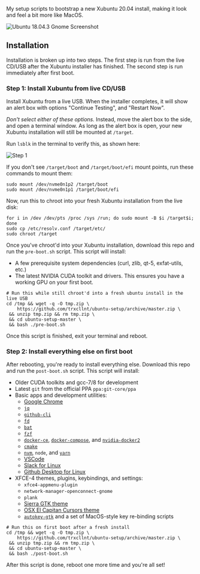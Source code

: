 My setup scripts to bootstrap a new Xubuntu 20.04 install, making it look and feel a bit more like MacOS.

![Ubuntu 18.04.3 Gnome Screenshot](https://raw.githubusercontent.com/trxcllnt/ubuntu-setup/master/images/screenshot.png)


## Installation

Installation is broken up into two steps. The first step is run from the live CD/USB after the Xubuntu installer has finished. The second step is run immediately after first boot.

### Step 1: Install Xubuntu from live CD/USB

Install Xubuntu from a live USB. When the installer completes, it will show an alert box with options "Continue Testing", and "Restart Now".

_*Don't select either of these options.*_ Instead, move the alert box to the side, and open a terminal window. As long as the alert box is open, your new Xubuntu installation will still be mounted at `/target`.

Run `lsblk` in the terminal to verify this, as shown here:

![Step 1](https://github.com/trxcllnt/ubuntu-setup/raw/master/images/step-1.0.png)

If you don't see `/target/boot` and `/target/boot/efi` mount points, run these commands to mount them:

```shell
sudo mount /dev/nvme0n1p2 /target/boot
sudo mount /dev/nvme0n1p1 /target/boot/efi
```

Now, run this to chroot into your fresh Xubuntu installation from the live disk:

```shell
for i in /dev /dev/pts /proc /sys /run; do sudo mount -B $i /target$i; done
sudo cp /etc/resolv.conf /target/etc/
sudo chroot /target
```

Once you've chroot'd into your Xubuntu installation, download this repo and run the `pre-boot.sh` script. This script will install:
* A few prerequisite system dependencies (curl, zlib, qt-5, exfat-utils, etc.)
* The latest NVIDIA CUDA toolkit and drivers. This ensures you have a working GPU on your first boot.

```shell
# Run this while still chroot'd into a fresh ubuntu install in the live USB
cd /tmp && wget -q -O tmp.zip \
    https://github.com/trxcllnt/ubuntu-setup/archive/master.zip \
 && unzip tmp.zip && rm tmp.zip \
 && cd ubuntu-setup-master \
 && bash ./pre-boot.sh
```

Once this script is finished, exit your terminal and reboot.

### Step 2: Install everything else on first boot

After rebooting, you're ready to install everything else. Download this repo and run the `post-boot.sh` script. This script will install:
* Older CUDA toolkits and gcc-7/8 for development
* Latest `git` from the official PPA `ppa:git-core/ppa`
* Basic apps and development utilities:
  * [Google Chrome](https://www.google.com/chrome/index.html)
  * [`jq`](https://stedolan.github.io/jq/)
  * [`github-cli`](https://github.com/github/hub)
  * [`fd`](https://github.com/sharkdp/fd)
  * [`bat`](https://github.com/sharkdp/fd)
  * [`fzf`](https://github.com/junegunn/fzf)
  * [`docker-ce`](https://docs.docker.com/install/linux/docker-ce/ubuntu/), [`docker-compose`](https://github.com/docker/compose), and [`nvidia-docker2`](https://github.com/NVIDIA/nvidia-docker)
  * [`cmake`](https://cmake.org/)
  * [`nvm`](https://github.com/nvm-sh/nvm), `node`, and [`yarn`](https://classic.yarnpkg.com/en/)
  * [VSCode](https://code.visualstudio.com/)
  * [Slack for Linux](https://slack.com/downloads/linux)
  * [Github Desktop for Linux](https://desktop.github.com/)
* XFCE-4 themes, plugins, keybindings, and settings:
  * `xfce4-appmenu-plugin`
  * `network-manager-openconnect-gnome`
  * `plank`
  * [Sierra GTK theme](https://github.com/vinceliuice/Sierra-gtk-theme)
  * [OSX El Capitan Cursors theme](https://www.gnome-look.org/content/show.php/OSX+El+Capitan?content=175749)
  * [`autokey-gtk`](https://github.com/autokey/autokey) and a set of MacOS-style key re-binding scripts

```shell
# Run this on first boot after a fresh install
cd /tmp && wget -q -O tmp.zip \
    https://github.com/trxcllnt/ubuntu-setup/archive/master.zip \
 && unzip tmp.zip && rm tmp.zip \
 && cd ubuntu-setup-master \
 && bash ./post-boot.sh
```

After this script is done, reboot one more time and you're all set!
